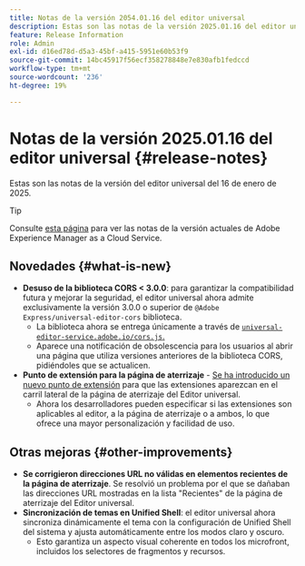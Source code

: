 ```yaml
---
title: Notas de la versión 2054.01.16 del editor universal
description: Estas son las notas de la versión 2025.01.16 del editor universal.
feature: Release Information
role: Admin
exl-id: d16ed78d-d5a3-45bf-a415-5951e60b53f9
source-git-commit: 14bc45917f56ecf358278848e7e830afb1fedccd
workflow-type: tm+mt
source-wordcount: '236'
ht-degree: 19%

---
```



# Notas de la versión 2025.01.16 del editor universal {#release-notes}

Estas son las notas de la versión del editor universal del 16 de enero de 2025.

>[!TIP]
>
>Consulte [esta página](/help/release-notes/release-notes-cloud/release-notes-current.md) para ver las notas de la versión actuales de Adobe Experience Manager as a Cloud Service.

## Novedades {#what-is-new}

* **Desuso de la biblioteca CORS &lt; 3.0.0**: para garantizar la compatibilidad futura y mejorar la seguridad, el editor universal ahora admite exclusivamente la versión 3.0.0 o superior de
  `@Adobe Express/universal-editor-cors` biblioteca.
   * La biblioteca ahora se entrega únicamente a través de [`universal-editor-service.adobe.io/cors.js`.](http://universal-editor-service.adobe.io/cors.js)
   * Aparece una notificación de obsolescencia para los usuarios al abrir una página que utiliza versiones anteriores de la biblioteca CORS, pidiéndoles que se actualicen.
* **Punto de extensión para la página de aterrizaje** - [Se ha introducido un nuevo punto de extensión](/help/implementing/universal-editor/customizing.md#extending) para que las extensiones aparezcan en el carril lateral de la página de aterrizaje del Editor universal.
   * Ahora los desarrolladores pueden especificar si las extensiones son aplicables al editor, a la página de aterrizaje o a ambos, lo que ofrece una mayor personalización y facilidad de uso.

## Otras mejoras {#other-improvements}

* **Se corrigieron direcciones URL no válidas en elementos recientes de la página de aterrizaje**. Se resolvió un problema por el que se dañaban las direcciones URL mostradas en la lista &quot;Recientes&quot; de la página de aterrizaje del Editor universal.
* **Sincronización de temas en Unified Shell**: el editor universal ahora sincroniza dinámicamente el tema con la configuración de Unified Shell del sistema y ajusta automáticamente entre los modos claro y oscuro.
   * Esto garantiza un aspecto visual coherente en todos los microfront, incluidos los selectores de fragmentos y recursos.
